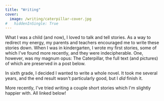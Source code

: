 ```yaml
---
title: "Writing"
cover:
  image: /writing/caterpillar-cover.jpg
#   hiddenInSingle: True
---
```


What I was a child (and now), I loved to talk and tell stories. As a way to redirect my energy, my parents and teachers encouraged me to write these stories down. When I was in kindergarten, I wrote my first stories, some of which I've found more recently, and they were indecipherable. One, however, was my magnum opus: The Caterpillar, the full text (and pictures) of which are preserved in a post below.

In sixth grade, I decided I wanted to write a whole novel. It took me several years, and the end result wasn't particularly good, but I *did* finish it.

More recently, I've tried writing a couple short stories which I'm slightly happier with. All linked below!
